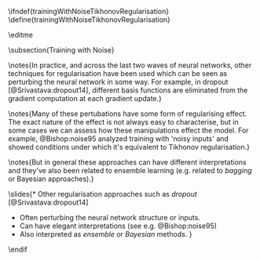 \ifndef{trainingWithNoiseTikhonovRegularisation}
\define{trainingWithNoiseTikhonovRegularisation}

\editme

\subsection{Training with Noise}

\notes{In practice, and across the last two waves of neural networks, other techniques for regularisation have been used which can be seen as perturbing the neural network in some way. For example, in dropout [@Srivastava:dropout14], different basis functions are eliminated from the gradient computation at each gradient update.}

\notes{Many of these pertubations have some form of regularising effect. The exact nature of the effect is not always easy to characterise, but in some cases we can assess how these manipulations effect the model. For example, @Bishop:noise95 analyzed training with 'noisy inputs' and showed conditions under which it's equivalent to Tikhonov regularisation.}

\notes{But in general these approaches can have different interpretations and they've also been related to ensemble learning (e.g. related to *bagging* or Bayesian approaches).}

\slides{* Other regularisation approaches such as *dropout* [@Srivastava:dropout14]
* Often perturbing the neural network structure or inputs.
* Can have elegant interpretations (see e.g. @Bishop:noise95)
* Also interpreted as *ensemble* or *Bayesian* methods.
}


\endif
